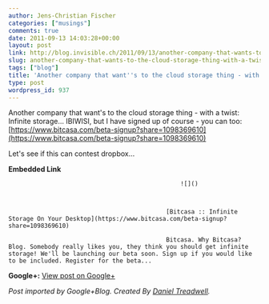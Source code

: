 ```yaml
---
author: Jens-Christian Fischer
categories: ["musings"]
comments: true
date: 2011-09-13 14:03:28+00:00
layout: post
link: http://blog.invisible.ch/2011/09/13/another-company-that-wants-to-the-cloud-storage-thing-with-a-twist-infinite/
slug: another-company-that-wants-to-the-cloud-storage-thing-with-a-twist-infinite
tags: ["blog"]
title: 'Another company that want''s to the cloud storage thing - with a twist: Infinite...'
type: post
wordpress_id: 937
---
```


Another company that want's to the cloud storage thing - with a twist: Infinite storage... IBIWISI, but I have signed up of course - you can too: [https://www.bitcasa.com/beta-signup?share=1098369610](https://www.bitcasa.com/beta-signup?share=1098369610)   
  
Let's see if this can contest dropbox...


												

**Embedded Link**


												


													![]()
												


												[Bitcasa :: Infinite Storage On Your Desktop](https://www.bitcasa.com/beta-signup?share=1098369610)  

												Bitcasa. Why Bitcasa? Blog. Somebody really likes you, they think you should get infinite storage! We'll be launching our beta soon. Sign up if you would like to be included. Register for the beta...  

										


										

**Google+:** [View post on Google+](https://plus.google.com/109789939743085010576/posts/5sWHytdRYca)

  
  
_Post imported by Google+Blog.  Created By [Daniel Treadwell](http://minimali.se/)._
